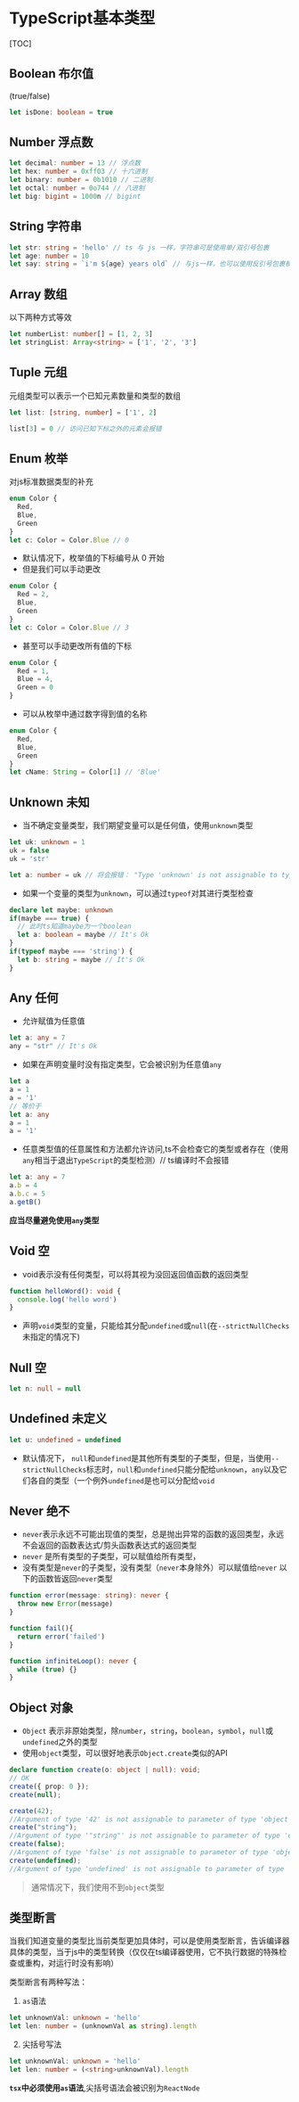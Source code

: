 # TypeScript基本类型
[TOC]

## Boolean 布尔值
(true/false)
```ts
let isDone: boolean = true
```

## Number 浮点数
```ts
let decimal: number = 13 // 浮点数
let hex: number = 0xff03 // 十六进制
let binary: number = 0b1010 // 二进制
let octal: number = 0o744 // 八进制
let big: bigint = 1000n // bigint
```

## String 字符串
```ts
let str: string = 'hello' // ts 与 js 一样，字符串可是使用单/双引号包裹
let age: number = 10
let say: string = `i'm ${age} years old` // 与js一样，也可以使用反引号包裹模板字符串
```
## Array 数组
以下两种方式等效
```ts
let numberList: number[] = [1, 2, 3]
let stringList: Array<string> = ['1', '2', '3']
```
## Tuple 元组
元组类型可以表示一个已知元素数量和类型的数组
```ts
let list: [string, number] = ['1', 2]

list[3] = 0 // 访问已知下标之外的元素会报错
```

## Enum 枚举
对js标准数据类型的补充
```ts
enum Color {
  Red,
  Blue,
  Green
}
let c: Color = Color.Blue // 0
```
- 默认情况下，枚举值的下标编号从 0 开始
- 但是我们可以手动更改
```ts
enum Color {
  Red = 2,
  Blue,
  Green
}
let c: Color = Color.Blue // 3
```
- 甚至可以手动更改所有值的下标
```ts
enum Color {
  Red = 1,
  Blue = 4,
  Green = 0
}
```
- 可以从枚举中通过数字得到值的名称
```ts
enum Color {
  Red,
  Blue,
  Green
}
let cName: String = Color[1] // 'Blue'
```

## Unknown 未知
- 当不确定变量类型，我们期望变量可以是任何值，使用`unknown`类型
```ts
let uk: unknown = 1
uk = false
uk = 'str'

let a: number = uk // 将会报错： "Type 'unknown' is not assignable to type 'number'."
```
- 如果一个变量的类型为`unknown`，可以通过`typeof`对其进行类型检查
```ts
declare let maybe: unknown
if(maybe === true) {
  // 此时ts知道maybe为一个boolean
  let a: boolean = maybe // It's Ok
}
if(typeof maybe === 'string') {
  let b: string = maybe // It's Ok
}
```

## Any 任何
- 允许赋值为任意值
```ts
let a: any = 7
any = "str" // It's Ok
```
- 如果在声明变量时没有指定类型，它会被识别为任意值`any`
```ts
let a
a = 1
a = '1'
// 等价于
let a: any
a = 1
a = '1'
```
- 任意类型值的任意属性和方法都允许访问,ts不会检查它的类型或者存在（使用`any`相当于退出`TypeScript`的类型检测）// ts编译时不会报错
```ts
let a: any = 7
a.b = 4
a.b.c = 5 
a.getB()
```
**应当尽量避免使用`any`类型**

## Void 空
- void表示没有任何类型，可以将其视为没回返回值函数的返回类型
```ts
function helloWord(): void {
  console.log('hello word')
}
```
- 声明`void`类型的变量，只能给其分配`undefined`或`null`(在`--strictNullChecks`未指定的情况下)

## Null 空
```ts
let n: null = null
```
## Undefined 未定义
```ts
let u: undefined = undefined
```
- 默认情况下， `null`和`undefined`是其他所有类型的子类型，但是，当使用`--strictNullChecks`标志时，`null`和`undefined`只能分配给`unknown`，`any`以及它们各自的类型（一个例外`undefined`是也可以分配给`void`

## Never 绝不
- `never`表示永远不可能出现值的类型，总是抛出异常的函数的返回类型，永远不会返回的函数表达式/剪头函数表达式的返回类型
- `never` 是所有类型的子类型，可以赋值给所有类型，
- 没有类型是`never`的子类型，没有类型（`never`本身除外）可以赋值给`never`
以下的函数皆返回`never`类型
```ts
function error(message: string): never {
  throw new Error(message)
}

function fail(){
  return error('failed')
}

function infiniteLoop(): never {
  while (true) {}
}
```
## Object 对象
- `Object` 表示非原始类型，除`number`，`string`，`boolean`，`symbol`，`null`或`undefined`之外的类型
- 使用`object`类型，可以很好地表示`Object.create`类似的API
```ts
declare function create(o: object | null): void;
// OK
create({ prop: 0 });
create(null);

create(42);
//Argument of type '42' is not assignable to parameter of type 'object | null'.
create("string");
//Argument of type '"string"' is not assignable to parameter of type 'object | null'.
create(false);
//Argument of type 'false' is not assignable to parameter of type 'object | null'.
create(undefined);
//Argument of type 'undefined' is not assignable to parameter of type 'object | null'.
```
> 通常情况下，我们使用不到`object`类型

## 类型断言
当我们知道变量的类型比当前类型更加具体时，可以是使用类型断言，告诉编译器具体的类型，当于js中的类型转换（仅仅在ts编译器使用，它不执行数据的特殊检查或重构，对运行时没有影响）

类型断言有两种写法：
1. `as`语法
```ts
let unknownVal: unknown = 'hello'
let len: number = (unknownVal as string).length
```
2. 尖括号写法
```ts
let unknownVal: unknown = 'hello'
let len: number = (<string>unknownVal).length
```
**`tsx`中必须使用`as`语法**,尖括号语法会被识别为`ReactNode`





